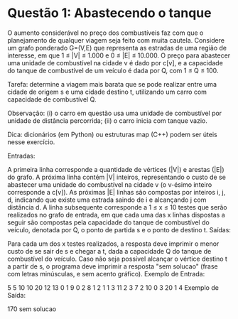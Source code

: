 # Questão 1: Abastecendo o tanque
O aumento considerável no preço dos combustíveis faz com que o planejamento de qualquer viagem seja feito com muita cautela. Considere um grafo ponderado G=(V,E) que representa as estradas de uma região de interesse, em que 1 ≤ |V| ≤ 1.000 e 0 ≤ |E| ≤ 10.000. O preço para abastecer uma unidade de combustível na cidade v é dado por c[v], e a capacidade do tanque de combustível de um veículo é dada por Q, com 1 ≤ Q ≤ 100.

Tarefa: determine a viagem mais barata que se pode realizar entre uma cidade de origem s e uma cidade destino t, utilizando um carro com capacidade de combustível Q.

Observação: (i) o carro em questão usa uma unidade de combustível por unidade de distância percorrida; (ii) o carro inicia com tanque vazio.

Dica: dicionários (em Python) ou estruturas map (C++) podem ser úteis nesse exercício.

Entradas:

A primeira linha corresponde a quantidade de vértices (|V|) e arestas (|E|) do grafo. A próxima linha contém |V| inteiros, representando o custo de se abastecer uma unidade do combustível na cidade v (o v-ésimo inteiro corresponde a c[v]). As próximas |E| linhas são compostas por inteiros i, j, d, indicando que existe uma estrada saindo de i e alcançando j com distância d. A linha subsequente corresponde a 1 ≤ x ≤ 10 testes que serão realizados no grafo de entrada, em que cada uma das x linhas dispostas a seguir são compostas pela capacidade do tanque de combustível do veículo, denotada por Q, o ponto de partida s e o ponto de destino t.
Saídas:

Para cada um dos x testes realizados, a resposta deve imprimir o menor custo de se sair de s e chegar a t, dada a capacidade Q do tanque de combustível do veículo. Caso não seja possível alcançar o vértice destino t a partir de s, o programa deve imprimir a resposta "sem solucao" (frase com letras minúsculas, e sem acento gráfico).
Exemplo de Entrada:

5 5
10 10 20 12 13
0 1 9
0 2 8
1 2 1
1 3 11
2 3 7
2
10 0 3
20 1 4
Exemplo de Saída:

170
sem solucao
